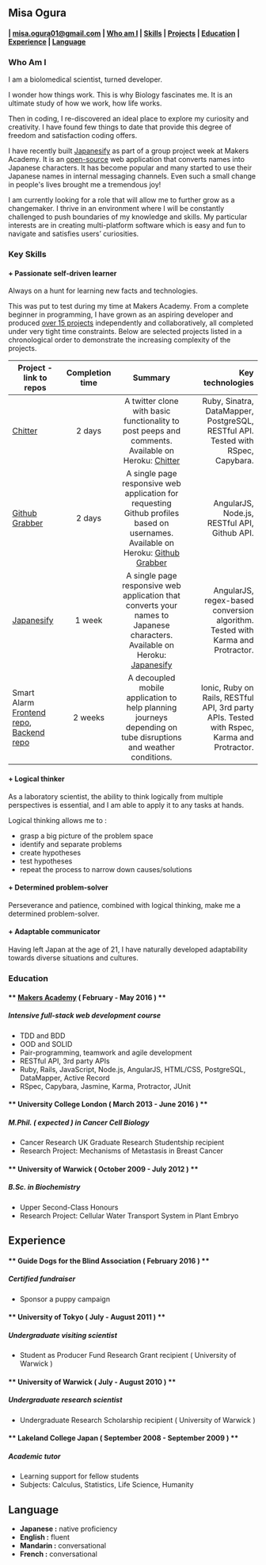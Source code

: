 ## Misa Ogura
#### | misa.ogura01@gmail.com | [Who am I](#whoami) | [Skills](#skills) | [Projects](#projects) | [Education](#education) | [Experience](#experience) | [Language](#language)


### <a name="whoami">Who Am I</a>

I am a biolomedical scientist, turned developer.

I wonder how things work. This is why Biology fascinates me. It is an ultimate study of how we work, how life works.

Then in coding, I re-discovered an ideal place to explore my curiosity and creativity. I have found few things to date that provide this degree of freedom and satisfaction coding offers.

I have recently built [Japanesify](https://github.com/rachelsmithcode/nodeboard.git) as part of a group project week at Makers Academy. It is an [open-source](https://github.com/MisaOgura/japanesify.git) web application that converts names into Japanese characters. It has become popular and many started to use their Japanese names in internal messaging channels. Even such a small change in people's lives brought me a tremendous joy!

I am currently looking for a role that will allow me to further grow as a changemaker. I thrive in an environment where I will be constantly challenged to push boundaries of my knowledge and skills. My particular interests are in creating multi-platform software which is easy and fun to navigate and satisfies users’ curiosities.

### <a name="skills">Key Skills</a>

#### + Passionate self-driven learner
Always on a hunt for learning new facts and technologies.

This was put to test during my time at Makers Academy. From a complete beginner in programming, I have grown as an aspiring developer and produced [over 15 projects](https://github.com/MisaOgura?tab=repositories) independently and collaboratively, all completed under very tight time constraints. Below are selected projects listed in a chronological order to demonstrate the increasing complexity of the projects.

| <a name="projects">Project</a> - link to repos | Completion time | Summary | Key technologies |
| - | :-: | :-: | -: |
| [Chitter](https://github.com/MisaOgura/chitter-challenge) | 2 days | A twitter clone with basic functionality to post peeps and comments. Available on Heroku: [Chitter](https://chitter-app-misa.herokuapp.com/users/new) |  Ruby, Sinatra, DataMapper, PostgreSQL, RESTful API. Tested with RSpec, Capybara. |
| [Github Grabber](https://github.com/rachelsmithcode/nodeboard.git) | 2 days | A single page responsive web application for requesting Github profiles based on usernames. Available on Heroku: [Github Grabber](https://github-grabber.herokuapp.com/) | AngularJS, Node.js, RESTful API, Github API. |
| [Japanesify](https://github.com/MisaOgura/japanesify.git) | 1 week | A single page responsive web application that converts your names to Japanese characters. Available on Heroku: [Japanesify](https://japanesify.herokuapp.com/) | AngularJS, regex-based conversion algorithm. Tested with Karma and Protractor. |
| Smart Alarm [Frontend repo](https://github.com/MisaOgura/smartAlarm-mobile.git), [Backend repo](https://github.com/MisaOgura/smartAlarm) | 2 weeks | A decoupled mobile application to help planning journeys depending on tube disruptions and weather conditions. | Ionic, Ruby on Rails, RESTful API, 3rd party APIs. Tested with Rspec, Karma and Protractor. |

#### + Logical thinker
As a laboratory scientist, the ability to think logically from multiple perspectives is essential, and I am able to apply it to any tasks at hands.

Logical thinking allows me to :
+ grasp a big picture of the problem space
+ identify and separate problems
+ create hypotheses
+ test hypotheses
+ repeat the process to narrow down causes/solutions

#### + Determined problem-solver
Perseverance and patience, combined with logical thinking, make me a determined problem-solver.

#### + Adaptable communicator
Having left Japan at the age of 21, I have naturally developed adaptability towards diverse situations and cultures.

### <a name="education">Education</a>

#### ** [Makers Academy](http://www.makersacademy.com/) ( February - May 2016 ) **
##### *Intensive full-stack web development course*

+ TDD and BDD
+ OOD and SOLID
+ Pair-programming, teamwork and agile development
+ RESTful API, 3rd party APIs
+ Ruby, Rails, JavaScript, Node.js, AngularJS, HTML/CSS, PostgreSQL, DataMapper, Active Record
+ RSpec, Capybara, Jasmine, Karma, Protractor, JUnit

#### ** University College London ( March 2013 - June 2016 ) **
##### *M.Phil. ( expected ) in Cancer Cell Biology*
+ Cancer Research UK Graduate Research Studentship recipient
+ Research Project: Mechanisms of Metastasis in Breast Cancer

#### ** University of Warwick ( October 2009 - July 2012 ) **
##### *B.Sc. in Biochemistry*
+ Upper Second-Class Honours
+ Research Project: Cellular Water Transport System in Plant Embryo

## <a name="experience">Experience</a>

#### ** Guide Dogs for the Blind Association ( February 2016 ) **
##### *Certified fundraiser*
+ Sponsor a puppy campaign


#### ** University of Tokyo ( July - August 2011 ) **
##### *Undergraduate visiting scientist*
+ Student as Producer Fund Research Grant recipient ( University of Warwick )

#### ** University of Warwick ( July - August 2010 ) **
##### *Undergraduate research scientist*
+ Undergraduate Research Scholarship recipient ( University of Warwick )

#### ** Lakeland College Japan ( September 2008 - September 2009 ) **
##### *Academic tutor*
+ Learning support for fellow students
+ Subjects: Calculus, Statistics, Life Science, Humanity

## <a name="language">Language</a>
+ **Japanese :** native proficiency
+ **English :** fluent
+ **Mandarin :** conversational
+ **French :** conversational
